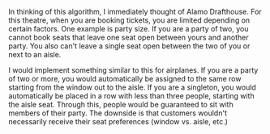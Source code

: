 In thinking of this algorithm, I immediately thought of Alamo Drafthouse. For this theatre, when you are booking tickets, you are limited depending on certain factors. One example is party size. If you are a party of two, you cannot book seats that leave one seat open between yours and another party. You also can't leave a single seat open between the two of you or next to an aisle. 

I would implement something similar to this for airplanes. If you are a party of two or more, you would automatically be assigned to the same row starting from the window out to the aisle. If you are a singleton, you would automatically be placed in a row with less than three people, starting with the aisle seat. Through this, people would be guaranteed to sit with members of their party. The downside is that customers wouldn't necessarily receive their seat preferences (window vs. aisle, etc.)
